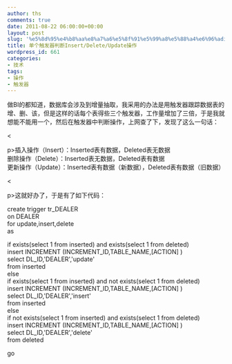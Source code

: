 ```yaml
---
author: ths
comments: true
date: 2011-08-22 06:00:00+00:00
layout: post
slug: '%e5%8d%95%e4%b8%aa%e8%a7%a6%e5%8f%91%e5%99%a8%e5%88%a4%e6%96%adinsertdeleteupdate%e6%93%8d%e4%bd%9c'
title: 单个触发器判断Insert/Delete/Update操作
wordpress_id: 661
categories:
- 技术
tags:
- 操作
- 触发器
---
```


做BI的都知道，数据库会涉及到增量抽取，我采用的办法是用触发器跟踪数据表的增、删、该，但是这样的话每个表得些三个触发器，工作量增加了三倍，于是我就想能不能用一个，然后在触发器中判断操作，上网查了下，发现了这么一句话：





<





p>插入操作（Insert）：Inserted表有数据，Deleted表无数据  
删除操作（Delete）：Inserted表无数据，Deleted表有数据  
更新操作（Update）：Inserted表有数据（新数据），Deleted表有数据（旧数据）





<





p>这就好办了，于是有了如下代码：





create trigger tr_DEALER  
on DEALER  
for update,insert,delete  
as





if exists(select 1 from inserted) and exists(select 1 from deleted)  
insert INCREMENT (INCREMENT_ID,TABLE_NAME,[ACTION] )  
select DL_ID,'DEALER','update'  
from inserted  
else  
if exists(select 1 from inserted) and not exists(select 1 from deleted)  
insert INCREMENT (INCREMENT_ID,TABLE_NAME,[ACTION] )  
select DL_ID,'DEALER','insert'  
from inserted  
else  
if not exists(select 1 from inserted) and exists(select 1 from deleted)  
insert INCREMENT (INCREMENT_ID,TABLE_NAME,[ACTION] )  
select DL_ID,'DEALER','delete'  
from deleted





go




